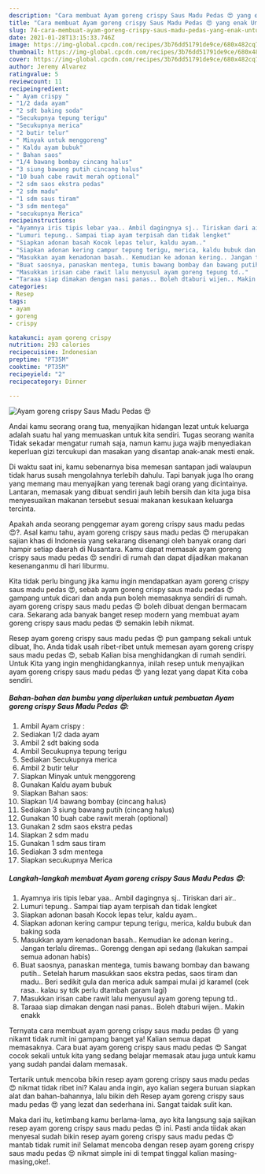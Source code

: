 ```yaml
---
description: "Cara membuat Ayam goreng crispy Saus Madu Pedas 😍 yang enak Untuk Jualan"
title: "Cara membuat Ayam goreng crispy Saus Madu Pedas 😍 yang enak Untuk Jualan"
slug: 74-cara-membuat-ayam-goreng-crispy-saus-madu-pedas-yang-enak-untuk-jualan
date: 2021-01-28T13:15:33.746Z
image: https://img-global.cpcdn.com/recipes/3b76dd51791de9ce/680x482cq70/ayam-goreng-crispy-saus-madu-pedas-😍-foto-resep-utama.jpg
thumbnail: https://img-global.cpcdn.com/recipes/3b76dd51791de9ce/680x482cq70/ayam-goreng-crispy-saus-madu-pedas-😍-foto-resep-utama.jpg
cover: https://img-global.cpcdn.com/recipes/3b76dd51791de9ce/680x482cq70/ayam-goreng-crispy-saus-madu-pedas-😍-foto-resep-utama.jpg
author: Jeremy Alvarez
ratingvalue: 5
reviewcount: 11
recipeingredient:
- " Ayam crispy "
- "1/2 dada ayam"
- "2 sdt baking soda"
- "Secukupnya tepung terigu"
- "Secukupnya merica"
- "2 butir telur"
- " Minyak untuk menggoreng"
- " Kaldu ayam bubuk"
- " Bahan saos"
- "1/4 bawang bombay cincang halus"
- "3 siung bawang putih cincang halus"
- "10 buah cabe rawit merah optional"
- "2 sdm saos ekstra pedas"
- "2 sdm madu"
- "1 sdm saus tiram"
- "3 sdm mentega"
- "secukupnya Merica"
recipeinstructions:
- "Ayamnya iris tipis lebar yaa.. Ambil dagingnya sj.. Tiriskan dari air.."
- "Lumuri tepung.. Sampai tiap ayam terpisah dan tidak lengket"
- "Siapkan adonan basah Kocok lepas telur, kaldu ayam.."
- "Siapkan adonan kering campur tepung terigu, merica, kaldu bubuk dan baking soda"
- "Masukkan ayam kenadonan basah.. Kemudian ke adonan kering.. Jangan terlalu diremas.. Gorengg dengan api sedang (lakukan sampai semua adonan habis)"
- "Buat saosnya, panaskan mentega, tumis bawang bombay dan bawang putih.. Setelah harum masukkan saos ekstra pedas, saos tiram dan madu.. Beri sedikit gula dan merica aduk sampai mulai jd karamel (cek rasa.. kalau sy tdk perlu dtambah garam lagi)"
- "Masukkan irisan cabe rawit lalu menyusul ayam goreng tepung td.."
- "Taraaa siap dimakan dengan nasi panas.. Boleh dtaburi wijen.. Makin enakk"
categories:
- Resep
tags:
- ayam
- goreng
- crispy

katakunci: ayam goreng crispy 
nutrition: 293 calories
recipecuisine: Indonesian
preptime: "PT35M"
cooktime: "PT35M"
recipeyield: "2"
recipecategory: Dinner

---
```



![Ayam goreng crispy Saus Madu Pedas 😍](https://img-global.cpcdn.com/recipes/3b76dd51791de9ce/680x482cq70/ayam-goreng-crispy-saus-madu-pedas-😍-foto-resep-utama.jpg)

Andai kamu seorang orang tua, menyajikan hidangan lezat untuk keluarga adalah suatu hal yang memuaskan untuk kita sendiri. Tugas seorang  wanita Tidak sekadar mengatur rumah saja, namun kamu juga wajib menyediakan keperluan gizi tercukupi dan masakan yang disantap anak-anak mesti enak.

Di waktu  saat ini, kamu sebenarnya bisa memesan santapan jadi walaupun tidak harus susah mengolahnya terlebih dahulu. Tapi banyak juga lho orang yang memang mau menyajikan yang terenak bagi orang yang dicintainya. Lantaran, memasak yang dibuat sendiri jauh lebih bersih dan kita juga bisa menyesuaikan makanan tersebut sesuai makanan kesukaan keluarga tercinta. 



Apakah anda seorang penggemar ayam goreng crispy saus madu pedas 😍?. Asal kamu tahu, ayam goreng crispy saus madu pedas 😍 merupakan sajian khas di Indonesia yang sekarang disenangi oleh banyak orang dari hampir setiap daerah di Nusantara. Kamu dapat memasak ayam goreng crispy saus madu pedas 😍 sendiri di rumah dan dapat dijadikan makanan kesenanganmu di hari liburmu.

Kita tidak perlu bingung jika kamu ingin mendapatkan ayam goreng crispy saus madu pedas 😍, sebab ayam goreng crispy saus madu pedas 😍 gampang untuk dicari dan anda pun boleh memasaknya sendiri di rumah. ayam goreng crispy saus madu pedas 😍 boleh dibuat dengan bermacam cara. Sekarang ada banyak banget resep modern yang membuat ayam goreng crispy saus madu pedas 😍 semakin lebih nikmat.

Resep ayam goreng crispy saus madu pedas 😍 pun gampang sekali untuk dibuat, lho. Anda tidak usah ribet-ribet untuk memesan ayam goreng crispy saus madu pedas 😍, sebab Kalian bisa menghidangkan di rumah sendiri. Untuk Kita yang ingin menghidangkannya, inilah resep untuk menyajikan ayam goreng crispy saus madu pedas 😍 yang lezat yang dapat Kita coba sendiri.

<!--inarticleads1-->

##### Bahan-bahan dan bumbu yang diperlukan untuk pembuatan Ayam goreng crispy Saus Madu Pedas 😍:

1. Ambil  Ayam crispy :
1. Sediakan 1/2 dada ayam
1. Ambil 2 sdt baking soda
1. Ambil Secukupnya tepung terigu
1. Sediakan Secukupnya merica
1. Ambil 2 butir telur
1. Siapkan  Minyak untuk menggoreng
1. Gunakan  Kaldu ayam bubuk
1. Siapkan  Bahan saos:
1. Siapkan 1/4 bawang bombay (cincang halus)
1. Sediakan 3 siung bawang putih (cincang halus)
1. Gunakan 10 buah cabe rawit merah (optional)
1. Gunakan 2 sdm saos ekstra pedas
1. Siapkan 2 sdm madu
1. Gunakan 1 sdm saus tiram
1. Sediakan 3 sdm mentega
1. Siapkan secukupnya Merica




<!--inarticleads2-->

##### Langkah-langkah membuat Ayam goreng crispy Saus Madu Pedas 😍:

1. Ayamnya iris tipis lebar yaa.. Ambil dagingnya sj.. Tiriskan dari air..
1. Lumuri tepung.. Sampai tiap ayam terpisah dan tidak lengket
1. Siapkan adonan basah Kocok lepas telur, kaldu ayam..
1. Siapkan adonan kering campur tepung terigu, merica, kaldu bubuk dan baking soda
1. Masukkan ayam kenadonan basah.. Kemudian ke adonan kering.. Jangan terlalu diremas.. Gorengg dengan api sedang (lakukan sampai semua adonan habis)
1. Buat saosnya, panaskan mentega, tumis bawang bombay dan bawang putih.. Setelah harum masukkan saos ekstra pedas, saos tiram dan madu.. Beri sedikit gula dan merica aduk sampai mulai jd karamel (cek rasa.. kalau sy tdk perlu dtambah garam lagi)
1. Masukkan irisan cabe rawit lalu menyusul ayam goreng tepung td..
1. Taraaa siap dimakan dengan nasi panas.. Boleh dtaburi wijen.. Makin enakk




Ternyata cara membuat ayam goreng crispy saus madu pedas 😍 yang nikamt tidak rumit ini gampang banget ya! Kalian semua dapat memasaknya. Cara buat ayam goreng crispy saus madu pedas 😍 Sangat cocok sekali untuk kita yang sedang belajar memasak atau juga untuk kamu yang sudah pandai dalam memasak.

Tertarik untuk mencoba bikin resep ayam goreng crispy saus madu pedas 😍 nikmat tidak ribet ini? Kalau anda ingin, ayo kalian segera buruan siapkan alat dan bahan-bahannya, lalu bikin deh Resep ayam goreng crispy saus madu pedas 😍 yang lezat dan sederhana ini. Sangat taidak sulit kan. 

Maka dari itu, ketimbang kamu berlama-lama, ayo kita langsung saja sajikan resep ayam goreng crispy saus madu pedas 😍 ini. Pasti anda tiidak akan menyesal sudah bikin resep ayam goreng crispy saus madu pedas 😍 mantab tidak rumit ini! Selamat mencoba dengan resep ayam goreng crispy saus madu pedas 😍 nikmat simple ini di tempat tinggal kalian masing-masing,oke!.

